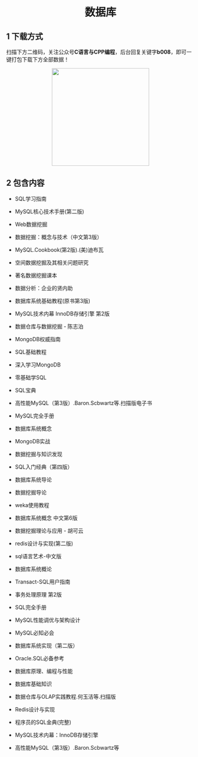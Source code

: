 <h1 align="center">数据库</h1>

## 1 下载方式

扫描下方二维码，关注公众号**C语言与CPP编程**，后台回复关键字**b008**，即可一键打包下载下方全部数据！

<p align="center">
    <img src="http://oss.interviewguide.cn/img/202304210025124.jpg" width="260" height="260"></img>
</p>


## 2 包含内容

- SQL学习指南 
- MySQL核心技术手册(第二版) 
- Web数据挖掘 

- 数据挖掘：概念与技术（中文第3版）

- MySQL.Cookbook(第2版).(美)迪布瓦

- 空间数据挖掘及其相关问题研究

- 著名数据挖掘课本

- 数据分析：企业的贤内助

- 数据库系统基础教程(原书第3版)

- MySQL技术内幕 InnoDB存储引擎 第2版

- 数据仓库与数据挖掘 - 陈志泊

- MongoDB权威指南

- SQL基础教程 
- 深入学习MongoDB  
- 零基础学SQL

- SQL宝典 
- 高性能MySQL（第3版）.Baron.Scbwartz等.扫描版电子书

- MySQL完全手册 
- 数据库系统概念 
- MongoDB实战

- 数据挖掘与知识发现 
- SQL入门经典（第四版）  
- 数据库系统导论

- 数据挖掘导论 

- weka使用教程

- 数据库系统概念 中文第6版

- 数据挖掘理论与应用 - 胡可云

- redis设计与实现(第二版)

- sql语言艺术-中文版

- 数据库系统概论

- Transact-SQL用户指南

- 事务处理原理 第2版

- SQL完全手册

- MySQL性能调优与架构设计 
- MySQL必知必会 
- 数据库系统实现（第二版）

- Oracle.SQL必备参考

- 数据库原理、编程与性能

- 数据库基础知识 
- 数据仓库与OLAP实践教程.何玉洁等.扫描版

- Redis设计与实现 
- 程序员的SQL金典(完整)

- MySQL技术内幕：InnoDB存储引擎 
- 高性能MySQL（第3版）.Baron.Scbwartz等 